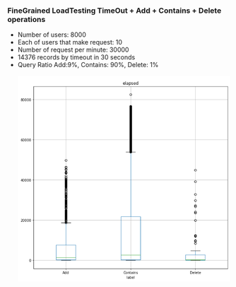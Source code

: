 ### FineGrained LoadTesting TimeOut + Add + Contains + Delete operations
- Number of users: 8000
- Each of users that make request: 10
- Number of request per minute: 30000
- 14376 records by timeout in 30 seconds
- Query Ratio Add:9%, Contains: 90%, Delete: 1% <br><br>
![TimeOutACD.png](TimeOutACD.png "Delete operation")